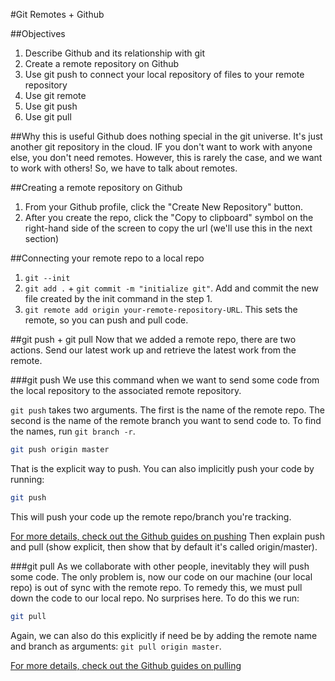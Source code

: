 #Git Remotes + Github

##Objectives
1. Describe Github and its relationship with git
2. Create a remote repository on Github
3. Use git push to connect your local repository of files to your remote repository 
4. Use git remote
5. Use git push
6. Use git pull


##Why this is useful
Github does nothing special in the git universe. It's just another git repository in the cloud. IF you don't want to work with anyone else, you don't need remotes. However, this is rarely the case, and we want to work with others! So, we have to talk about remotes. 

##Creating a remote repository on Github

1. From your Github profile, click the "Create New Repository" button.
2. After you create the repo, click the "Copy to clipboard" symbol on the right-hand side of the screen to copy the url (we'll use this in the next section)


##Connecting your remote repo to a local repo
1. `git --init`
2. `git add .` + `git commit -m "initialize git"`. Add and commit the new file created by the init command in the step 1.
3. `git remote add origin your-remote-repository-URL`. This sets the remote, so you can push and pull code.

##git push + git pull
Now that we added a remote repo, there are two actions. Send our latest work up and retrieve the latest work from the remote. 

###git push
We use this command when we want to send some code from the local repository to the associated remote repository.

`git push` takes two arguments. The first is the name of the remote repo. The second is the name of the remote branch you want to send code to. To find the names, run `git branch -r`. 

```bash
git push origin master
``` 

That is the explicit way to push. You can also implicitly push your code by running:

```bash
git push
``` 
This will push your code up the remote repo/branch you're tracking.

[For more details, check out the Github guides on pushing](https://help.github.com/articles/pushing-to-a-remote/)
Then explain push and pull (show explicit, then show that by default it's called origin/master).

###git pull
As we collaborate with other people, inevitably they will push some code. The only problem is, now our code on our machine (our local repo) is out of sync with the remote repo. To remedy this, we must pull down the code to our local repo. No surprises here. To do this we run:

```bash
git pull
``` 

Again, we can also do this explicitly if need be by adding the remote name and branch as arguments: `git pull origin master`.

[For more details, check out the Github guides on pulling](https://help.github.com/articles/fetching-a-remote/)
